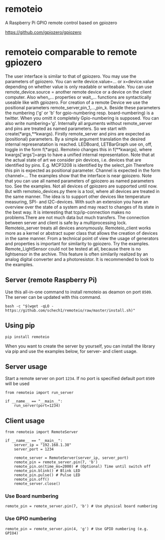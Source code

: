 # remoteio
A Raspberry Pi GPIO remote control based on gpiozero

https://github.com/gpiozero/gpiozero

# remoteio comparable to remote gpiozero
The user interface is similar to that of gpiozero. You may use the parameters of gpiozero.
You can write device.value=... or x=device.value depending on whether value is only readable or writeabale.
You can use remote_device.source = another remote device or a device on the client computer. Also when_... properties
or wait_... functions are syntactically useable like with gpiozero.
For creation of a remote Device we use the positional parameters remote_server,pin_1,...,pin_k. Beside these parameters the numbering ('g' or 'b' for gpio-numbering resp. board-numbering) is a twitter.
When you omitt it completely Gpio-numbering is supposed. You can also write numbering='g'. Internally all arguments without remote_server and pins are treated as named parameters. So we start with
create(*args,**kwargs). Firstly remote_server and pins are expected as (positional) parameters. By a simple argument translation the desired internal represenatation is reached.
LEDBoard, LETBarGraph use on, off, toggle in the form f(*args). Remoteio changes this in f(**kwargs), where kwargs['args']=args to have a unified internal representation. Note that at the actual state of art we consider pin devices, i.e. devices that are identified by pins. E.g. MCP3208 is identified by the select_pin Therefore this pin is expected as positional parameter. Channel is expected in the form channel=... The examples show that the interface is near gpiozero. Note that you can use all named parameters of gpiozero as named parameters too.
See the examples. Not all devices of gpiozero are supported until now. But with remoteio_devices.py there is a tool, where all devices are treated in the same manner. The idea is to support other devices like temperature measuring, SPI- and I2C-devices. With such an extension you have an overview over the state of a system and may react to changes of its state in the best way. It is interesting that tcp/ip-connection makes no problems.There are not much data but much transfers. The connection between server and client is safe by a multiprocessing lock. Remoteio_server treats all devices anonymously. Remoteio_client works more as a kernel or abstract super class that allows the creation of devices in the same manner. From a technical point of view the usage of generators and properties is important for similarity to gpiozero. Try the examples. Remote_LightSensor could not be tested at all, because there is no lightsensor in the archive. This feature is often similarily realized by an analog digital converter and a photoresistor. It is recommended to look to the examples.

## Server (remote Raspberry Pi)
Use this all-in-one command to install remoteio as deamon on port `8509`.
The server can be updated with this command.
```
bash -c "$(wget -qLO - https://github.com/schech1/remoteio/raw/master/install.sh)"

```

##  Using pip
```
pip install remoteio
```
When you want to create the server by yourself, you can install the library via
pip and use the examples below, for server- and client usage.



## Server usage
Start a remote server on port `1234`.
If no port is specified default port `8509` will be used

```
from remoteio import run_server

if __name__ == "__main__":
    run_server(port=1234)

```


## Client usage
```
from remoteio import RemoteServer

if __name__ == "__main__":
    server_ip = "192.168.1.38"
    server_port = 1234

    remote_server = RemoteServer(server_ip, server_port)
    remote_pin = remote_server.pin(7, 'b')
    remote_pin.on(time_ms=2000) # (Optional) Time until switch off
    remote_pin.blink() # Blink LED
    remote_pin.pulse() # Pulse LED
    remote_pin.off()
    remote_server.close()
```

### Use Board numbering
```
remote_pin = remote_server.pin(7, 'b') # Use physical board numbering
```
### Use GPIO numbering
```
remote_pin = remote_server.pin(4, 'g') # Use GPIO numbering (e.g. GPIO4)
```

